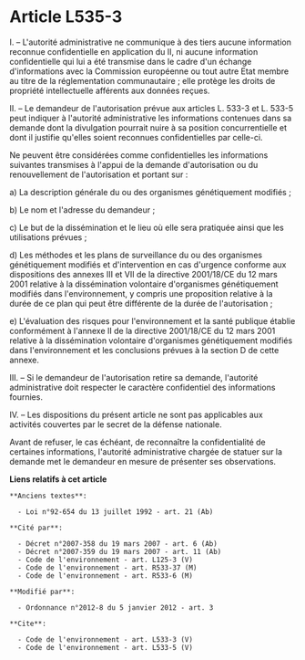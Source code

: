 # Article L535-3

I. – L'autorité administrative ne communique à des tiers aucune information reconnue confidentielle en application du II, ni
aucune information confidentielle qui lui a été transmise dans le cadre d'un échange d'informations avec la Commission
européenne ou tout autre Etat membre au titre de la réglementation communautaire ; elle protège les droits de propriété
intellectuelle afférents aux données reçues.

II. – Le demandeur de l'autorisation prévue aux articles L. 533-3 et L. 533-5 peut indiquer à l'autorité administrative les
informations contenues dans sa demande dont la divulgation pourrait nuire à sa position concurrentielle et dont il justifie
qu'elles soient reconnues confidentielles par celle-ci.

Ne peuvent être considérées comme confidentielles les informations suivantes transmises à l'appui de la demande
d'autorisation ou du renouvellement de l'autorisation et portant sur :

a) La description générale du ou des organismes génétiquement modifiés ;

b) Le nom et l'adresse du demandeur ;

c) Le but de la dissémination et le lieu où elle sera pratiquée ainsi que les utilisations prévues ;

d) Les méthodes et les plans de surveillance du ou des organismes génétiquement modifiés et d'intervention en cas d'urgence
conforme aux dispositions des annexes III et VII de la directive 2001/18/CE du 12 mars 2001 relative à la dissémination
volontaire d'organismes génétiquement modifiés dans l'environnement, y compris une proposition relative à la durée de ce plan
qui peut être différente de la durée de l'autorisation ;

e) L'évaluation des risques pour l'environnement et la santé publique établie conformément à l'annexe II de la directive
2001/18/CE du 12 mars 2001 relative à la dissémination volontaire d'organismes génétiquement modifiés dans l'environnement et
les conclusions prévues à la section D de cette annexe.

III. – Si le demandeur de l'autorisation retire sa demande, l'autorité administrative doit respecter le caractère
confidentiel des informations fournies.

IV. – Les dispositions du présent article ne sont pas applicables aux activités couvertes par le secret de la défense
nationale.

Avant de refuser, le cas échéant, de reconnaître la confidentialité de certaines informations, l'autorité administrative
chargée de statuer sur la demande met le demandeur en mesure de présenter ses observations.

**Liens relatifs à cet article**

	**Anciens textes**:

	  - Loi n°92-654 du 13 juillet 1992 - art. 21 (Ab)

	**Cité par**:

	  - Décret n°2007-358 du 19 mars 2007 - art. 6 (Ab)
	  - Décret n°2007-359 du 19 mars 2007 - art. 11 (Ab)
	  - Code de l'environnement - art. L125-3 (V)
	  - Code de l'environnement - art. R533-37 (M)
	  - Code de l'environnement - art. R533-6 (M)

	**Modifié par**:

	  - Ordonnance n°2012-8 du 5 janvier 2012 - art. 3

	**Cite**:

	  - Code de l'environnement - art. L533-3 (V)
	  - Code de l'environnement - art. L533-5 (V)
